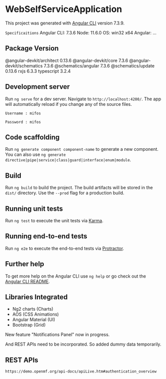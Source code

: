 # WebSelfServiceApplication

This project was generated with [Angular CLI](https://github.com/angular/angular-cli) version 7.3.9.

`Specificaitions`
Angular CLI: 7.3.6
Node: 11.6.0
OS: win32 x64
Angular:
...

Package                      Version
------------------------------------------------------
@angular-devkit/architect    0.13.6
@angular-devkit/core         7.3.6
@angular-devkit/schematics   7.3.6
@schematics/angular          7.3.6
@schematics/update           0.13.6
rxjs                         6.3.3
typescript                   3.2.4

## Development server

Run `ng serve` for a dev server. Navigate to `http://localhost:4200/`. The app will automatically reload if you change any of the source files.

`Username : mifos`

`Password : mifos`

## Code scaffolding

Run `ng generate component component-name` to generate a new component. You can also use `ng generate directive|pipe|service|class|guard|interface|enum|module`.

## Build

Run `ng build` to build the project. The build artifacts will be stored in the `dist/` directory. Use the `--prod` flag for a production build.

## Running unit tests

Run `ng test` to execute the unit tests via [Karma](https://karma-runner.github.io).

## Running end-to-end tests

Run `ng e2e` to execute the end-to-end tests via [Protractor](http://www.protractortest.org/).

## Further help

To get more help on the Angular CLI use `ng help` or go check out the [Angular CLI README](https://github.com/angular/angular-cli/blob/master/README.md).

## Libraries Integrated

+ Ng2 charts (Charts)
+ AOS (CSS Animations)
+ Angular Material (UI)
+ Bootstrap (Grid)

New feature "Notifications Panel" now in progress.

And REST APIs need to be incorporated. So added dummy data temporarily.

## REST APIs

`https://demo.openmf.org/api-docs/apiLive.htm#authentication_overview`

